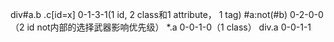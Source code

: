  div#a.b .c[id=x]  0-1-3-1(1 id, 2 class和1 attribute， 1 tag)
 #a:not(#b) 0-2-0-0 （2 id not内部的选择武器影响优先级）
 *.a 0-0-1-0（1 class）
 div.a 0-0-1-1